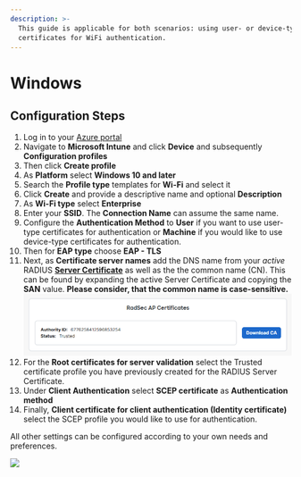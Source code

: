 ```yaml
---
description: >-
  This guide is applicable for both scenarios: using user- or device-type
  certificates for WiFi authentication.
---
```


# Windows

## Configuration Steps

1. Log in to your [Azure portal](https://portal.azure.com/)
2. Navigate to **Microsoft Intune** and click **Device** and subsequently **Configuration profiles**
3. Then click **Create profile**
4. As **Platform** select **Windows 10 and later**
5. Search the **Profile type** templates for **Wi-Fi** and select it
6. Click **Create** and provide a descriptive name and optional **Description**
7. As **Wi-Fi type** select **Enterprise**
8. Enter your **SSID**. The **Connection Name** can assume the same name.
9. Configure the **Authentication Method** to **User** if you want to use user-type certificates for authentication or **Machine** if you would like to use device-type certificates for authentication.
10. Then for **EAP type** choose **EAP - TLS**
11. Next, as **Certificate server names** add the DNS name from your _active_ RADIUS [**Server Certificate**](../../../portal/settings/settings-server/certificates.md) as well as the the common name (CN). This can be found by expanding the active Server Certificate and copying the **SAN** value. **Please consider, that the common name is case-sensitive.**\
    <img src="../../../.gitbook/assets/image (73).png" alt="" data-size="original">
12. For the **Root certificates for server validation** select the Trusted certificate profile you have previously created for the RADIUS Server Certificate.
13. Under **Client Authentication** select **SCEP certificate** as **Authentication method**&#x20;
14. Finally, **Client certificate for client authentication (Identity certificate)** select the SCEP profile you would like to use for authentication.

All other settings can be configured according to your own needs and preferences.

![](<../../../.gitbook/assets/image (87).png>)
